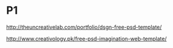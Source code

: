# P1


http://theuncreativelab.com/portfolio/dsgn-free-psd-template/

http://www.creativology.pk/free-psd-imagination-web-template/
